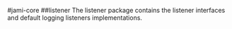 #jami-core
##listener
The listener package contains the listener interfaces and default logging listeners implementations.
